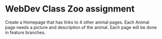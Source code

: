 # WebDev Class Zoo assignment

Create a Homepage that has links to 4 other animal pages.
Each Animal page needs a picture and description of the animal.
Each page will be done in feature branches.

